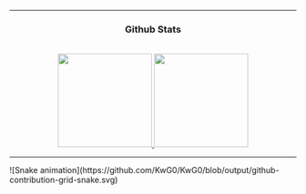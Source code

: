 
<hr>

### <h3 align="center"> Github Stats </h3>
<br>

<div align="center">
  <a href="https://github.com/KwG0">
    <img height="165cm" src="https://github-readme-stats.vercel.app/api?username=KwG0&count_private=true&theme=omni&include_all_commits=true&show_icons=true"/>
  </a>
  <a href="https://github.com/KwG0">
    <img height="165cm" src="https://github-readme-stats.vercel.app/api/top-langs/?username=KwG0&theme=omni&langs_count=8&layout=compact"/>
  </a>
</div>
<hr>
![Snake animation](https://github.com/KwG0/KwG0/blob/output/github-contribution-grid-snake.svg)

